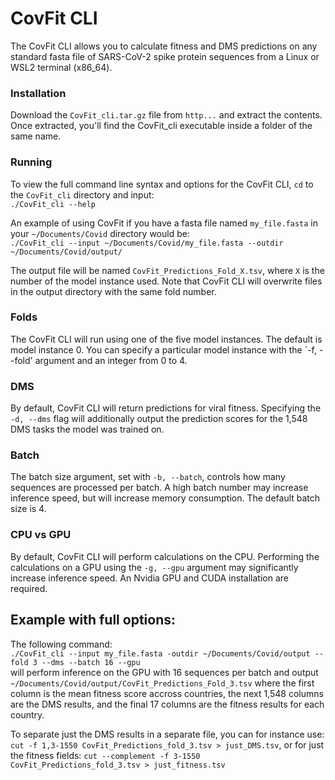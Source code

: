 # CovFit CLI
The CovFit CLI allows you to calculate fitness and DMS predictions on any standard fasta file of SARS-CoV-2 spike protein sequences from a Linux or WSL2 terminal (x86_64).

### Installation
Download the `CovFit_cli.tar.gz` file from `http...` and extract the contents.
Once extracted, you'll find the CovFit_cli executable inside a folder of the same name.

### Running
To view the full command line syntax and options for the CovFit CLI, `cd` to the `CovFit_cli` directory and input:<br>
`./CovFit_cli --help`

An example of using CovFit if you have a fasta file named `my_file.fasta` in your `~/Documents/Covid` directory would be:<br>
`./CovFit_cli --input ~/Documents/Covid/my_file.fasta --outdir ~/Documents/Covid/output/`<br>

The output file will be named `CovFit_Predictions_Fold_X.tsv`, where `X` is the number of the model instance used. Note that CovFit CLI will overwrite files in the output directory with the same fold number. 

### Folds
The CovFit CLI will run using one of the five model instances. The default is model instance 0. You can specify a particular model instance with the `-f, --fold' argument and an integer from 0 to 4.   

### DMS
By default, CovFit CLI will return predictions for viral fitness. Specifying the `-d, --dms` flag will additionally output the prediction scores for the 1,548 DMS tasks the model was trained on. 

### Batch
The batch size argument, set with `-b, --batch`, controls how many sequences are processed per batch. A high batch number may increase inference speed, but will increase memory consumption. The default batch size is 4.

### CPU vs GPU
By default, CovFit CLI will perform calculations on the CPU. Performing the calculations on a GPU using the `-g, --gpu` argument may significantly increase inference speed. An Nvidia GPU and CUDA installation are required. 

## Example with full options:
The following command:<br>
`./CovFit_cli --input my_file.fasta -outdir ~/Documents/Covid/output --fold 3 --dms --batch 16 --gpu` <br>
will perform inference on the GPU with 16 sequences per batch and output `~/Documents/Covid/output/CovFit_Predictions_Fold_3.tsv` where the first column is the mean fitness score accross countries, the next 1,548 columns are the DMS results, and the final 17 columns are the fitness results for each country.

To separate just the DMS results in a separate file, you can for instance use: `cut -f 1,3-1550 CovFit_Predictions_fold_3.tsv > just_DMS.tsv`, or for just the fitness fields: `cut --complement -f 3-1550 CovFit_Predictions_fold_3.tsv > just_fitness.tsv` 

